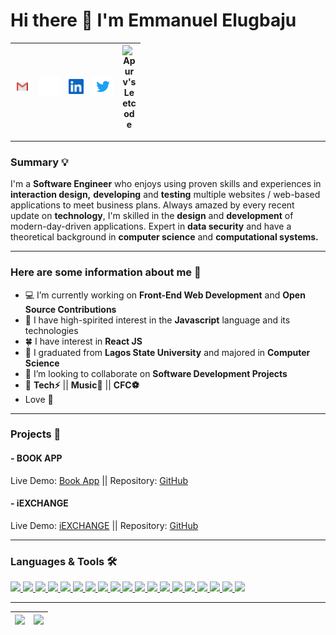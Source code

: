 # Hi there 👋 I'm Emmanuel Elugbaju 

|  [<img src="https://github.com/Amchuz/Amchuz/blob/master/gmail.jpeg" alt="gmail logo" width="24">](mailto:mailtoelugbajuemmanueltobi@gmail.com) |  [<img src="https://raw.githubusercontent.com/Delta456/Delta456/master/img/github.png" alt="github logo" width="34">](https://github.com/elughsmanuel) |  [<img src="https://github.com/Amchuz/Amchuz/blob/master/linkedin.jpeg" alt="linkedin logo" width="24">](https://www.linkedin.com/in/emmanuel-elugbaju/) |  [<img src="https://raw.githubusercontent.com/Delta456/Delta456/master/img/twitter.png" alt="twitter logo" width="34">](https://twitter.com/elughsm) |  [<img align="left" alt="Apurv's Leetcode" width="22px" src="https://cdn.jsdelivr.net/npm/simple-icons@v3/icons/medium.svg"/>](https://medium.com/@elughsmanuel) 
|---|---|---|---|---|

----

### Summary 💡 

I'm a <strong>Software Engineer</strong> who enjoys using proven skills and experiences in <strong>interaction design,</strong> <strong>developing</strong> and <strong>testing</strong> multiple websites / web-based applications to meet business plans. Always amazed by every recent update on <strong>technology</strong>, I'm skilled in the <strong>design</strong> and <strong>development</strong> of modern-day-driven applications. Expert in <strong>data security</strong> and have a theoretical background in <strong>computer science</strong> and <strong>computational systems.</strong> 

----

### Here are some information about me 📌 

- 💻 I’m currently working on <strong>Front-End Web Development</strong> and <strong>Open Source Contributions</strong>
- 💎 I have high-spirited interest in the <strong>Javascript</strong> language and its technologies
- 🍀 I have interest in <strong>React JS</strong>
- 📖 I graduated from <strong>Lagos State University</strong> and majored in <strong>Computer Science</strong>
- 💪 I’m looking to collaborate on <strong>Software Development Projects</strong>
- 🚀 <strong>Tech⚡</strong> || <strong>Music🎵</strong> || <strong>CFC⚽</strong> 
- Love 💜 

----
### Projects 🔨 

#### - BOOK APP
Live Demo: [Book App](https://thebookapp.netlify.app/) || Repository: [GitHub](https://github.com/elughsmanuel/book-app)

#### - iEXCHANGE
Live Demo: [iEXCHANGE](https://iexchange.netlify.app/) || Repository: [GitHub](https://github.com/elughsmanuel/iexchange)
 
----

### Languages & Tools 🛠

<a href="https://github.com/elughsmanuel">
<img src = "https://img.shields.io/badge/-HTML5-E34F26?style=flat&logo=html5&logoColor=white"> <img src = "https://img.shields.io/badge/-CSS3-1572B6?style=flat&logo=css3&logoColor=white">
<img src="https://img.shields.io/badge/-Bootstrap-563D7C?style=flat&logo=bootstrap&logoColor=white">
<img src="https://img.shields.io/badge/-JavaScript-eed718?style=flat&logo=javascript&logoColor=ffffff">
<img src="https://img.shields.io/badge/-Sass-cc6699?style=flat&logo=sass&logoColor=ffffff">
<img src="https://img.shields.io/badge/-React-000000?style=flat&logo=react&logoColor=00c8ff">
<img src="https://img.shields.io/badge/-MongoDB-4DB33D?style=flat&logo=mongodb&logoColor=FFFFFF">
<img src="https://img.shields.io/badge/-GraphQL-e535ab?style=flat&logo=graphql&logoColor=FFFFFF">
<img src="https://img.shields.io/badge/-MySQL-F29111?style=flat&logo=mysql&logoColor=FFFFFF">
<img src="https://img.shields.io/badge/-Express.js-787878?style=flat">
<img src="https://img.shields.io/badge/-Node.js-3C873A?style=flat&logo=Node.js&logoColor=white">
<img src="https://img.shields.io/badge/-Firebase-FFA611?style=flat&logo=firebase&logoColor=FFFFFF">
<img src="http://img.shields.io/badge/-Google%20Cloud%20Platform-4285F4?style=flat&logo=google%20cloud&logoColor=white">
<img src="https://img.shields.io/badge/-Progressive Web Apps-5A0FC8?style=flat">
<img src="http://img.shields.io/badge/-Git-F1502F?style=flat&logo=git&logoColor=FFFFFF">
<img src="http://img.shields.io/badge/-Github-000000?style=flat&logo=github&logoColor=FFFFFF">
<img src="http://img.shields.io/badge/-VS%20Code-007ACC?style=flat&logo=visual%20studio%20code&logoColor=white">
<img src="http://img.shields.io/badge/-Heroku-430098?style=flat&logo=heroku&logoColor=white">
<img src="http://img.shields.io/badge/-Vercel-black?style=flat&logo=vercel&logoColor=white">
</a>

---- 

| <a href="https://github.com/elughsmanuel"><img src="https://github-readme-stats.vercel.app/api?username=elughsmanuel&show_icons=true&hide=contribs&cache_seconds=86400&theme=radical"></a> | <a href="https://github.com/elughsmanuel"><img src="https://github-readme-stats.vercel.app/api/top-langs/?username=elughsmanuel&layout=compact" /></a> |
| ------------- | ------------- |
